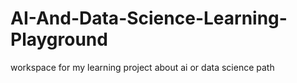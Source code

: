 # AI-And-Data-Science-Learning-Playground
workspace for my learning project about ai or data science path

